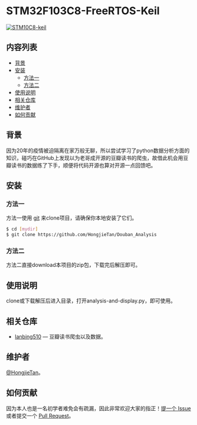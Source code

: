 # STM32F103C8-FreeRTOS-Keil

[![STM10C8-keil](https://img.shields.io/badge/Python-数据分析-brightgreen)](https://github.com/HongjieTan/STM32F103C8-FreeRTOS-Keil_Prj_tem)


## 内容列表

- [背景](#背景)
- [安装](#安装)
    - [方法一](#方法一)
    - [方法二](#方法二)
- [使用说明](#使用说明)
- [相关仓库](#相关仓库)
- [维护者](#维护者)
- [如何贡献](#如何贡献)

## 背景

因为20年的疫情被迫隔离在家万般无聊，所以尝试学习了python数据分析方面的知识，碰巧在GitHub上发现以为老哥成开源的豆瓣读书的爬虫，故借此机会用豆瓣读书的数据练了下手，顺便将代码开源也算对开源一点回馈吧。


## 安装

### 方法一

方法一使用 [git](https://git-scm.com/) 来clone项目，请确保你本地安装了它们。

```sh
$ cd [mydir]
$ git clone https://github.com/HongjieTan/Douban_Analysis
```
### 方法二

方法二直接download本项目的zip包，下载完后解压即可。

## 使用说明

clone或下载解压后进入目录，打开analysis-and-display.py，即可使用。

## 相关仓库

- [lanbing510](https://github.com/lanbing510/DouBanSpider) — 豆瓣读书爬虫以及数据。

## 维护者

[@HongjieTan](https://github.com/HongjieTan)。

## 如何贡献

因为本人也是一名初学者难免会有疏漏，因此非常欢迎大家的指正！[提一个 Issue](https://github.com/HongjieTan/Douban_Analysis/issues) 或者提交一个 [Pull Request](https://github.com/HongjieTan/Douban_Analysis/pulls)。
